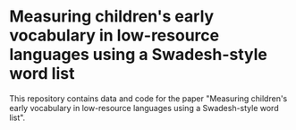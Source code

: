 # Measuring children's early vocabulary in low-resource languages using a Swadesh-style word list

This repository contains data and code for the paper "Measuring children's early vocabulary in low-resource languages using a Swadesh-style word list".